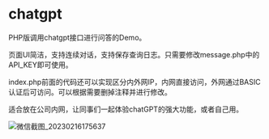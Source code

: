 # chatgpt
PHP版调用chatgpt接口进行问答的Demo。

页面UI简洁，支持连续对话，支持保存查询日志。只需要修改message.php中的API_KEY即可使用。

index.php前面的代码还可以实现区分内外网IP，内网直接访问，外网通过BASIC认证后可访问。可以根据需要删掉注释并进行修改。

适合放在公司内网，让同事们一起体验chatGPT的强大功能，或者自己用。

![微信截图_20230216175637](https://user-images.githubusercontent.com/5563148/219332005-da550336-723d-4eef-9a67-ae16b0cca8ea.png)
